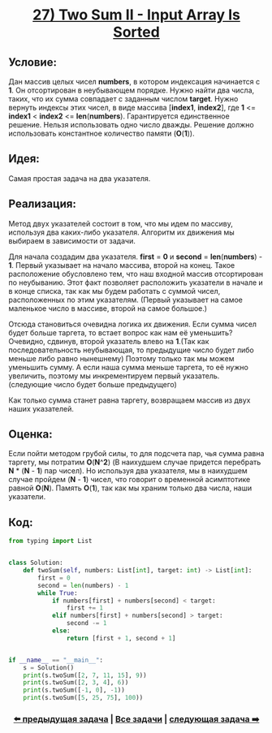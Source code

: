 <div align='center'>
<h1><a href='https://leetcode.com/problems/two-sum-ii-input-array-is-sorted/description/'><strong>27) Two Sum II - Input Array Is Sorted</strong></a></h1>
</div>

## **Условие:**

Дан массив целых чисел **numbers**, в котором индексация начинается с **1**. Он отсортирован в неубывающем порядке. Нужно найти два числа, таких, что их сумма совпадает с заданным числом **target**. Нужно вернуть индексы этих чисел, в виде массива [**index1**, **index2**], где **1** <= **index1** < **index2** <= **len**(**numbers**). Гарантируется единственное решение. Нельзя использовать одно число дважды. Решение должно использовать константное количество памяти (**O**(**1**)).

## **Идея:**

Самая простая задача на два указателя.

## **Реализация:**

Метод двух указателей состоит в том, что мы идем по массиву, используя два каких-либо указателя. Алгоритм их движения мы выбираем в зависимости от задачи.

Для начала создадим два указателя. **first** = **0** и **second** = **len**(**numbers**) - **1**. Первый указывает на начало массива, второй на конец. Такое расположение обусловлено тем, что наш входной массив отсортирован по неубыванию. Этот факт позволяет расположить указатели в начале и в конце списка, так как мы будем работать с суммой чисел, расположенных по этим указателям. (Первый указывает на самое маленькое число в массиве, второй на самое большое.)

Отсюда становиться очевидна логика их движения. Если сумма чисел будет больше таргета, то встает вопрос как нам её уменьшить? Очевидно, сдвинув, второй указатель влево на **1**.(Так как последовательность неубывающая, то предыдущие число будет либо меньше либо равно нынешнему) Поэтому только так мы можем уменьшить сумму. А если наша сумма меньше таргета, то её нужно увеличить, поэтому мы инкрементируем первый указатель. (следующие число будет больше предыдущего)

Как только сумма станет равна таргету, возвращаем массив из двух наших указателей.



## **Оценка:**

Если пойти методом грубой силы, то для подсчета пар, чья сумма равна таргету, мы потратим **O**(**N**^**2**) (В наихудшем случае придется перебрать **N** * (**N** - **1**) пар чисел). Но используя два указателя, мы в наихудшем случае пройдем (**N** - **1**) чисел, что говорит о временной асимптотике равной **O**(**N**). Память **O**(**1**), так как мы храним только два числа, наши указатели.

## Код:
```python
from typing import List


class Solution:
    def twoSum(self, numbers: List[int], target: int) -> List[int]:
        first = 0
        second = len(numbers) - 1
        while True:
            if numbers[first] + numbers[second] < target:
                first += 1
            elif numbers[first] + numbers[second] > target:
                second -= 1
            else:
                return [first + 1, second + 1]


if __name__ == "__main__":
    s = Solution()
    print(s.twoSum([2, 7, 11, 15], 9))
    print(s.twoSum([2, 3, 4], 6))
    print(s.twoSum([-1, 0], -1))
    print(s.twoSum([5, 25, 75], 100))

```

<div align='center'><h3><a href='https://github.com/TAskMAster339/PythonAlgorithms/tree/main/26.Is%20Subsequence'>⬅️ предыдущая задача</a>&nbsp;|&nbsp;<a href='https://github.com/TAskMAster339/PythonAlgorithms/tree/main/README.md'>Все задачи</a>&nbsp;|&nbsp;<a href='https://github.com/TAskMAster339/PythonAlgorithms/tree/main/28.Container%20With%20Most%20Water'>следующая задача ➡️</a></h3></div>
